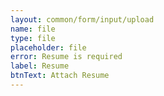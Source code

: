 ```yaml
---
layout: common/form/input/upload
name: file
type: file
placeholder: file
error: Resume is required
label: Resume
btnText: Attach Resume
---
```

